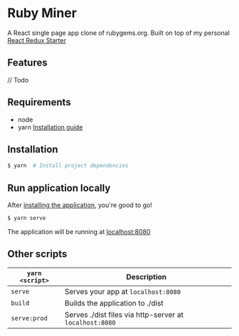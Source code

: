 # Ruby Miner

A React single page app clone of rubygems.org. Built on top of my personal [React Redux Starter](https://github.com/spbsamuel/react-redux-starter)

## Features
// Todo

## Requirements
* node
* yarn [Installation guide](https://yarnpkg.com/lang/en/docs/install/)


## Installation

```bash
$ yarn  # Install project dependencies
```

## Run application locally

After [installing the  application](#installation), you're good to go!

```bash
$ yarn serve
```

The application will be running at [localhost:8080](http://localhost:8080)

## Other scripts

|`yarn <script>`    |Description|
|-------------------|-----------|
|`serve`            |Serves your app at `localhost:8080`|
|`build`            |Builds the application to ./dist|
|`serve:prod`       |Serves ./dist files via http-server at `localhost:8080`|